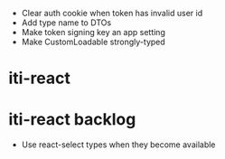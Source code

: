 - Clear auth cookie when token has invalid user id
- Add type name to DTOs
- Make token signing key an app setting
- Make CustomLoadable strongly-typed

# iti-react

# iti-react backlog

- Use react-select types when they become available
